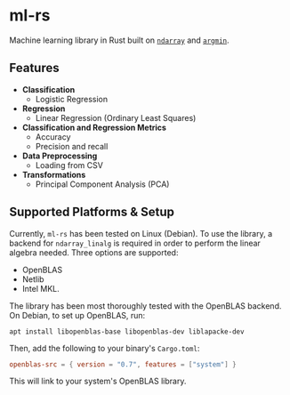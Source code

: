 # ml-rs
Machine learning library in Rust built on 
[`ndarray`](https://github.com/rust-ndarray/ndarray) and 
[`argmin`](http://argmin-rs.org/).

## Features
- **Classification**
  - Logistic Regression
- **Regression**
  - Linear Regression (Ordinary Least Squares)
- **Classification and Regression Metrics**
  - Accuracy
  - Precision and recall
- **Data Preprocessing**
  - Loading from CSV
- **Transformations**
  - Principal Component Analysis (PCA)

## Supported Platforms & Setup
Currently, `ml-rs` has been tested on Linux (Debian). To use the library, a 
backend for `ndarray_linalg` is required in order to perform the linear algebra
needed. Three options are supported:
- OpenBLAS
- Netlib
- Intel MKL. 

The library has been most thoroughly tested with the OpenBLAS backend. On 
Debian, to set up OpenBLAS, run:
```shell
apt install libopenblas-base libopenblas-dev liblapacke-dev
```
Then, add the following to your binary's `Cargo.toml`:
```toml
openblas-src = { version = "0.7", features = ["system"] }
```
This will link to your system's OpenBLAS library.
